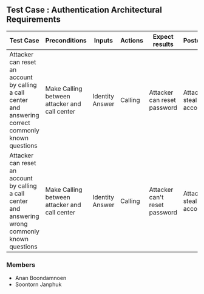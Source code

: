 ## Test Case : Authentication Architectural Requirements

| Test Case  | Preconditions | Inputs | Actions | Expect results | Postconditions |
| ------- | ------  | ------  | ------  | ------  | ------  |
| Attacker can reset an account by calling a call center and answering correct commonly known questions  | Make Calling between attacker and call center  | Identity Answer | Calling | Attacker can reset password | Attacker can steal victim's account |
| Attacker can reset an account by calling a call center and answering wrong commonly known questions  | Make Calling between attacker and call center  | Identity Answer | Calling | Attacker can't reset password | Attacker can't steal victim's account |

### Members
- Anan Boondamnoen
- Soontorn Janphuk
